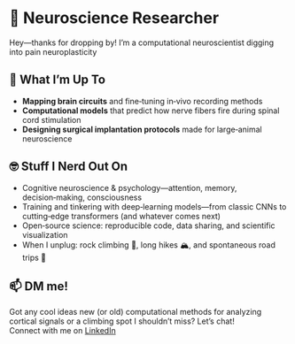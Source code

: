 # 🔬 Neuroscience Researcher

Hey—thanks for dropping by! I’m a computational neuroscientist digging into pain neuroplasticity

## 🧠 What I’m Up To
- **Mapping brain circuits** and fine‑tuning in‑vivo recording methods  
- **Computational models** that predict how nerve fibers fire during spinal cord stimulation
- **Designing surgical implantation protocols** made for large‑animal neuroscience 

## 🤓 Stuff I Nerd Out On
- Cognitive neuroscience & psychology—attention, memory, decision‑making, consciousness
- Training and tinkering with deep‑learning models—from classic CNNs to cutting‑edge transformers (and whatever comes next)
- Open‑source science: reproducible code, data sharing, and scientific visualization
- When I unplug: rock climbing 🧗, long hikes 🏔️, and spontaneous road trips 🚐

## 📫 DM me!
Got any cool ideas new (or old) computational methods for analyzing cortical signals or a climbing spot I shouldn’t miss? Let’s chat!  
Connect with me on [LinkedIn](https://www.linkedin.com/in/nickolaj-ajay-atchuthan/)
